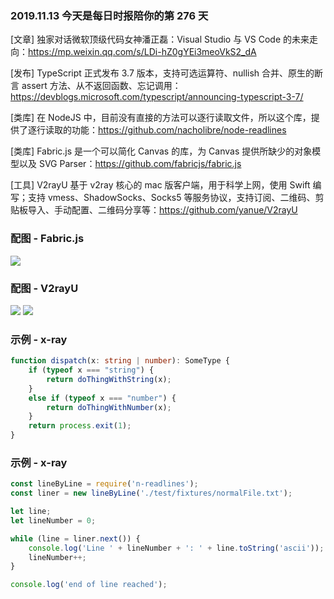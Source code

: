 ### 2019.11.13 今天是每日时报陪你的第 276 天

[文章] 独家对话微软顶级代码女神潘正磊：Visual Studio 与 VS Code 的未来走向：<https://mp.weixin.qq.com/s/LDi-hZ0gYEi3meoVkS2_dA>

[发布] TypeScript 正式发布 3.7 版本，支持可选运算符、nullish 合并、原生的断言 assert 方法、从不返回函数、忘记调用：<https://devblogs.microsoft.com/typescript/announcing-typescript-3-7/>

[类库] 在 NodeJS 中，目前没有直接的方法可以逐行读取文件，所以这个库，提供了逐行读取的功能：<https://github.com/nacholibre/node-readlines>

[类库] Fabric.js 是一个可以简化 Canvas 的库，为 Canvas 提供所缺少的对象模型以及 SVG Parser：<https://github.com/fabricjs/fabric.js>

[工具] V2rayU 基于 v2ray 核心的 mac 版客户端，用于科学上网，使用 Swift 编写；支持 vmess、ShadowSocks、Socks5 等服务协议，支持订阅、二维码、剪贴板导入、手动配置、二维码分享等：<https://github.com/yanue/V2rayU>

### 配图 - Fabric.js
![](https://raw.githubusercontent.com/fabricjs/fabric.js/master/lib/screenshot.png)

### 配图 - V2rayU
![](https://raw.githubusercontent.com/yanue/V2rayU/master/screenshot/share.png)
![](https://raw.githubusercontent.com/yanue/V2rayU/master/screenshot/advance.png)

### 示例 - x-ray
```ts
function dispatch(x: string | number): SomeType {
    if (typeof x === "string") {
        return doThingWithString(x);
    }
    else if (typeof x === "number") {
        return doThingWithNumber(x);
    }
    return process.exit(1);
}
```

### 示例 - x-ray
```js
const lineByLine = require('n-readlines');
const liner = new lineByLine('./test/fixtures/normalFile.txt');

let line;
let lineNumber = 0;

while (line = liner.next()) {
    console.log('Line ' + lineNumber + ': ' + line.toString('ascii'));
    lineNumber++;
}

console.log('end of line reached');
```

